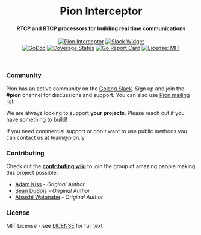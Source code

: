 <h1 align="center">
  <br>
  Pion Interceptor
  <br>
</h1>
<h4 align="center">RTCP and RTCP processors for building real time communications</h4>
<p align="center">
  <a href="https://pion.ly"><img src="https://img.shields.io/badge/pion-interceptor-gray.svg?longCache=true&colorB=brightgreen" alt="Pion Interceptor"></a>
  <a href="https://pion.ly/slack"><img src="https://img.shields.io/badge/join-us%20on%20slack-gray.svg?longCache=true&logo=slack&colorB=brightgreen" alt="Slack Widget"></a>
  <br>
  <a href="https://pkg.go.dev/github.com/pion/interceptor"><img src="https://godoc.org/github.com/pion/interceptor?status.svg" alt="GoDoc"></a>
  <a href="https://codecov.io/gh/pion/interceptor"><img src="https://codecov.io/gh/pion/interceptor/branch/master/graph/badge.svg" alt="Coverage Status"></a>
  <a href="https://goreportcard.com/report/github.com/pion/interceptor"><img src="https://goreportcard.com/badge/github.com/pion/interceptor" alt="Go Report Card"></a>
  <a href="LICENSE"><img src="https://img.shields.io/badge/License-MIT-yellow.svg" alt="License: MIT"></a>
</p>
<br>


### Community
Pion has an active community on the [Golang Slack](https://invite.slack.golangbridge.org/). Sign up and join the **#pion** channel for discussions and support. You can also use [Pion mailing list](https://groups.google.com/forum/#!forum/pion).

We are always looking to support **your projects**. Please reach out if you have something to build!

If you need commercial support or don't want to use public methods you can contact us at [team@pion.ly](mailto:team@pion.ly)

### Contributing
Check out the **[contributing wiki](https://github.com/pion/webrtc/wiki/Contributing)** to join the group of amazing people making this project possible:

* [Adam Kiss](https://github.com/masterada) - *Original Author*
* [Sean DuBois](https://github.com/sean-der) - *Original Author*
* [Atsushi Watanabe](https://github.com/at-wat) - *Original Author*

### License
MIT License - see [LICENSE](LICENSE) for full text
